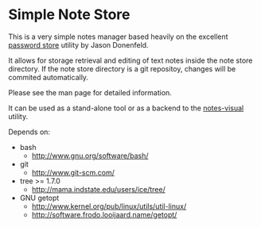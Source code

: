 Simple Note Store
=================

This is a very simple notes manager based heavily on the excellent
[password store](http://www.passwordstore.org) utility by Jason Donenfeld.

It allows for storage retrieval and editing of text notes inside the note
store directory. If the note store directory is a git repositoy, changes
will be commited automatically.

Please see the man page for detailed information.

It can be used as a stand-alone tool or as a backend to the
[notes-visual](https://github.com/phha/notes-visual)
utility.

Depends on:
* bash
  * http://www.gnu.org/software/bash/
* git
  * http://www.git-scm.com/
* tree >= 1.7.0
  * http://mama.indstate.edu/users/ice/tree/
* GNU getopt
  * http://www.kernel.org/pub/linux/utils/util-linux/
  * http://software.frodo.looijaard.name/getopt/

